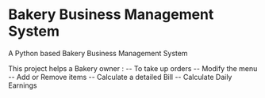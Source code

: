 # Bakery Business Management System
A Python based Bakery Business Management System

This project helps a Bakery owner :
-- To take up orders
-- Modify the menu
-- Add or Remove items
-- Calculate a detailed Bill 
-- Calculate Daily Earnings

